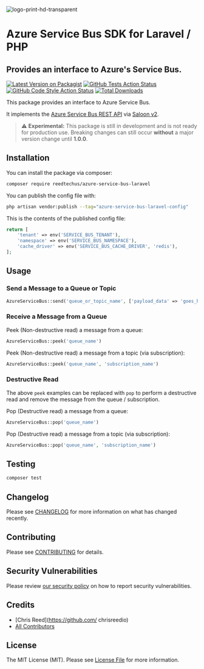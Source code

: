 ![logo-print-hd-transparent](https://user-images.githubusercontent.com/77644584/200294033-8c4d0980-56ba-4443-96f0-9dde0753a4df.png)

# Azure Service Bus SDK for Laravel / PHP

## Provides an interface to Azure's Service Bus.

[![Latest Version on Packagist](https://img.shields.io/packagist/v/reedtechus/azure-service-bus-laravel.svg?style=flat-square)](https://packagist.org/packages/reedtechus/azure-service-bus-laravel)
[![GitHub Tests Action Status](https://img.shields.io/github/actions/workflow/status/reedtechus/azure-service-bus-laravel/run-tests.yml?branch=main&label=tests&style=flat-square)](https://github.com/reedtechus/azure-service-bus-laravel/actions?query=workflow%3Arun-tests+branch%3Amain)
[![GitHub Code Style Action Status](https://img.shields.io/github/actions/workflow/status/reedtechus/azure-service-bus-laravel/fix-php-code-style-issues.yml?branch=main&label=code%20style&style=flat-square)](https://github.com/reedtechus/azure-service-bus-laravel/actions?query=workflow%3A"Fix+PHP+code+style+issues"+branch%3Amain)
[![Total Downloads](https://img.shields.io/packagist/dt/reedtechus/azure-service-bus-laravel.svg?style=flat-square)](https://packagist.org/packages/reedtechus/azure-service-bus-laravel)

This package provides an interface to Azure Service Bus.

It implements the [Azure Service Bus REST API](https://docs.microsoft.com/en-us/rest/api/servicebus/) via [Saloon v2](https://github.com/Sammyjo20/Saloon/tree/v2).

> :warning: **Experimental:** This package is still in development and is not ready for production use.
> Breaking changes can still occur **without** a major version change until **1.0.0**.

## Installation

You can install the package via composer:

```bash
composer require reedtechus/azure-service-bus-laravel
```

<!-- You can publish and run the migrations with:

```bash
php artisan vendor:publish --tag="azure-service-bus-laravel-migrations"
php artisan migrate
``` -->

You can publish the config file with:

```bash
php artisan vendor:publish --tag="azure-service-bus-laravel-config"
```

This is the contents of the published config file:

```php
return [
	'tenant' => env('SERVICE_BUS_TENANT'),
	'namespace' => env('SERVICE_BUS_NAMESPACE'),
	'cache_driver' => env('SERVICE_BUS_CACHE_DRIVER', 'redis'),
];
```

<!-- Optionally, you can publish the views using

```bash
php artisan vendor:publish --tag="azure-service-bus-laravel-views"
``` -->

## Usage

### Send a Message to a Queue or Topic

```php
AzureServiceBus::send('queue_or_topic_name', ['payload_data' => 'goes_here'])
```

### Receive a Message from a Queue

Peek (Non-destructive read) a message from a queue:

```php
AzureServiceBus::peek('queue_name')
```

Peek (Non-destructive read) a message from a topic (via subscription):

```php
AzureServiceBus::peek('queue_name', 'subscription_name')
```

### Destructive Read

The above `peek` examples can be replaced with `pop` to perform a destructive read and remove the message from the queue / subscription.

Pop (Destructive read) a message from a queue:

```php
AzureServiceBus::pop('queue_name')
```

Pop (Destructive read) a message from a topic (via subscription):

```php
AzureServiceBus::pop('queue_name', 'subscription_name')
```

## Testing

```bash
composer test
```

## Changelog

Please see [CHANGELOG](CHANGELOG.md) for more information on what has changed recently.

## Contributing

Please see [CONTRIBUTING](CONTRIBUTING.md) for details.

## Security Vulnerabilities

Please review [our security policy](../../security/policy) on how to report security vulnerabilities.

## Credits

-   [Chris Reed](https://github.com/ chrisreedio)
-   [All Contributors](../../contributors)

## License

The MIT License (MIT). Please see [License File](LICENSE.md) for more information.
